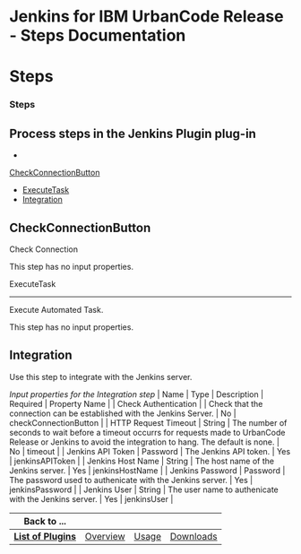 
Jenkins for IBM UrbanCode Release - Steps Documentation
=======================================================

# Steps




### Steps






Process steps in the Jenkins Plugin plug-in
-------------------------------------------


* 
[CheckConnectionButton](#checkconnectionbutton)
* [ExecuteTask](#executetask)
* [Integration](#integration)





CheckConnectionButton
---------------------


Check Connection


This step has no input properties.


ExecuteTask

-----------


Execute Automated Task.


This step has no input properties.


Integration
-----------


Use this step to 
integrate with the Jenkins server.




*Input properties for the Integration step*  | Name | Type | Description | 
Required | Property Name |
| Check Authentication |  | Check that the connection can be established with the Jenkins 
Server. | No | checkConnectionButton |
| HTTP Request Timeout | String | The number of seconds to wait before a timeout 
occurrs for requests made to UrbanCode
Release or Jenkins to avoid the integration to hang. The default is none. | No | 
timeout |
| Jenkins API Token | Password | The Jenkins API token. | Yes | jenkinsAPIToken |
| Jenkins Host Name | String
 | The host name of the Jenkins server. | Yes | jenkinsHostName |
| Jenkins Password | Password | The password used to 
authenicate with the Jenkins server. | Yes | jenkinsPassword |
| Jenkins User | String | The user name to authenicate 
with the Jenkins server. | Yes | jenkinsUser |





|Back to ...||||
| :---: | :---: | :---: | :---: |
|[**List of Plugins**](../../index.md)|[Overview](./overview.md)|[Usage](./usage.md)|[Downloads](./downloads.md)|

